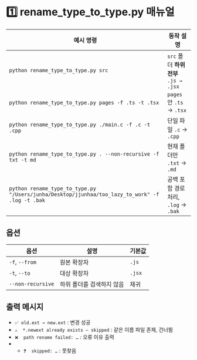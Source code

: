 # 1️⃣ rename_type_to_type.py 매뉴얼
| 예시 명령                                                                                               | 동작 설명                                     |
| ------------------------------------------------------------------------------------------------------- | --------------------------------------------- |
| `python rename_type_to_type.py src`                                                                     | `src` 폴더 **하위 전부** `.js → .jsx`         |
| `python rename_type_to_type.py pages -f .ts -t .tsx`                                                    | `pages` 안 `.ts` → `.tsx`                     |
| `python rename_type_to_type.py ./main.c -f .c -t .cpp`                                                  | 단일 파일 `.c` → `.cpp`                       |
| `python rename_type_to_type.py . --non-recursive -f txt -t md`                                          | 현재 폴더만 `.txt` → `.md`                    |
| `python rename_type_to_type.py "/Users/junha/Desktop/jjunhaa/too_lazy_to_work" -f .log -t .bak`         | 공백 포함 경로 처리, `.log` → `.bak`          |

## 옵션
| 옵션                | 설명                                   | 기본값 |
| ------------------- | -------------------------------------- | ------ |
| `-f`, `--from`      | 원본 확장자                            | `.js`  |
| `-t`, `--to`        | 대상 확장자                            | `.jsx` |
| `--non-recursive`   | 하위 폴더를 검색하지 않음              | 재귀   |

## 출력 메시지

- `✅ old.ext → new.ext` : 변경 성공  
- `⚠️  *.newext already exists – skipped` : 같은 이름 파일 존재, 건너뜀  
- `❌  path rename failed: …` : 오류 이유 출력
- - `❓  skipped: …` : 못찾음
